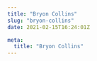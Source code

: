 ```yaml
---
title: "Bryon Collins"
slug: "bryon-collins"
date: 2021-02-15T16:24:01Z

meta:
  title: "Bryon Collins"
---
```



